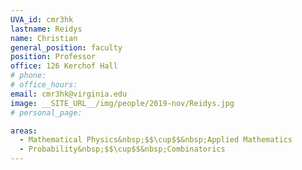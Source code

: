 ```yaml
---
UVA_id: cmr3hk
lastname: Reidys
name: Christian
general_position: faculty
position: Professor
office: 126 Kerchof Hall
# phone: 
# office_hours: 
email: cmr3hk@virginia.edu
image: __SITE_URL__/img/people/2019-nov/Reidys.jpg
# personal_page: 

areas:
  - Mathematical Physics&nbsp;$$\cup$$&nbsp;Applied Mathematics
  - Probability&nbsp;$$\cup$$&nbsp;Combinatorics
---
```

